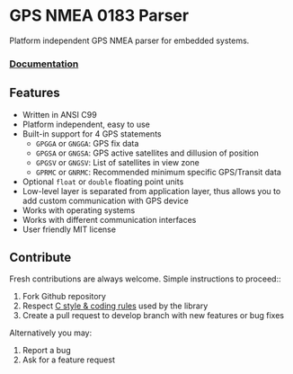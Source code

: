 # GPS NMEA 0183 Parser

Platform independent GPS NMEA parser for embedded systems.

<h3><a href="http://docs.majerle.eu/projects/gps-nmea-parser/">Documentation</a></h3>

## Features

* Written in ANSI C99
* Platform independent, easy to use
* Built-in support for 4 GPS statements
    * ``GPGGA`` or ``GNGGA``: GPS fix data
    * ``GPGSA`` or ``GNGSA``: GPS active satellites and dillusion of position
    * ``GPGSV`` or ``GNGSV``: List of satellites in view zone
    * ``GPRMC`` or ``GNRMC``: Recommended minimum specific GPS/Transit data
* Optional ``float`` or ``double`` floating point units
* Low-level layer is separated from application layer, thus allows you to add custom communication with GPS device
* Works with operating systems
* Works with different communication interfaces
* User friendly MIT license

## Contribute

Fresh contributions are always welcome. Simple instructions to proceed::

1. Fork Github repository
2. Respect [C style & coding rules](https://github.com/MaJerle/c-code-style) used by the library
3. Create a pull request to develop branch with new features or bug fixes

Alternatively you may:

1. Report a bug
2. Ask for a feature request